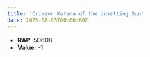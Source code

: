 ```yaml
---
title: 'Crimson Katana of the Unsetting Sun'
date: 2025-08-05T00:00:00Z
---
```

- **RAP**: 50608
- **Value**: -1
